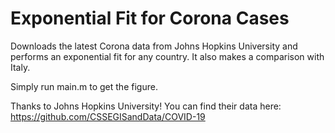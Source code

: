 # Exponential Fit for Corona Cases 

Downloads the latest Corona data from Johns Hopkins University and performs an exponential fit for any country.
It also makes a comparison with Italy. 

Simply run main.m to get the figure.

Thanks to Johns Hopkins University! You can find their data here:
https://github.com/CSSEGISandData/COVID-19


